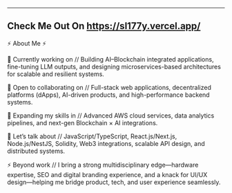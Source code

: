 -------------------------------------------------------------------
Check Me Out On https://sl177y.vercel.app/
-------------------------------------------------------------------

⚡ About Me ⚡

🔭 Currently working on // Building AI–Blockchain integrated applications, fine-tuning LLM outputs, and designing microservices-based architectures for scalable and resilient systems.

👯 Open to collaborating on // Full-stack web applications, decentralized platforms (dApps), AI-driven products, and high-performance backend systems.

🌱 Expanding my skills in // Advanced AWS cloud services, data analytics pipelines, and next-gen Blockchain × AI integrations.

💬 Let’s talk about // JavaScript/TypeScript, React.js/Next.js, Node.js/NestJS, Solidity, Web3 integrations, scalable API design, and distributed systems.

⚡ Beyond work // I bring a strong multidisciplinary edge—hardware expertise, SEO and digital branding experience, and a knack for UI/UX design—helping me bridge product, tech, and user experience seamlessly.

